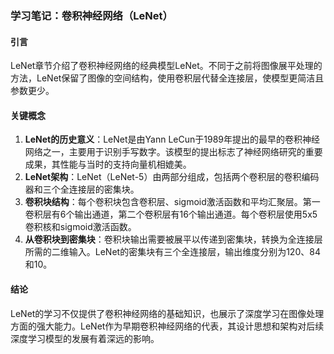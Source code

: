 ### 学习笔记：卷积神经网络（LeNet）

#### 引言
LeNet章节介绍了卷积神经网络的经典模型LeNet。不同于之前将图像展平处理的方法，LeNet保留了图像的空间结构，使用卷积层代替全连接层，使模型更简洁且参数更少。

#### 关键概念
1. **LeNet的历史意义**：LeNet是由Yann LeCun于1989年提出的最早的卷积神经网络之一，主要用于识别手写数字。该模型的提出标志了神经网络研究的重要成果，其性能与当时的支持向量机相媲美。
2. **LeNet架构**：LeNet（LeNet-5）由两部分组成，包括两个卷积层的卷积编码器和三个全连接层的密集块。
3. **卷积块结构**：每个卷积块包含卷积层、sigmoid激活函数和平均汇聚层。第一卷积层有6个输出通道，第二个卷积层有16个输出通道。每个卷积层使用5x5卷积核和sigmoid激活函数。
4. **从卷积块到密集块**：卷积块输出需要被展平以传递到密集块，转换为全连接层所需的二维输入。LeNet的密集块有三个全连接层，输出维度分别为120、84和10。

#### 结论
LeNet的学习不仅提供了卷积神经网络的基础知识，也展示了深度学习在图像处理方面的强大能力。LeNet作为早期卷积神经网络的代表，其设计思想和架构对后续深度学习模型的发展有着深远的影响。